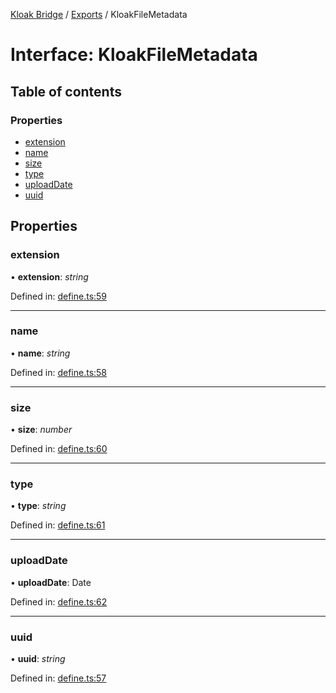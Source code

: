 [Kloak Bridge](../README.md) / [Exports](../modules.md) / KloakFileMetadata

# Interface: KloakFileMetadata

## Table of contents

### Properties

- [extension](kloakfilemetadata.md#extension)
- [name](kloakfilemetadata.md#name)
- [size](kloakfilemetadata.md#size)
- [type](kloakfilemetadata.md#type)
- [uploadDate](kloakfilemetadata.md#uploaddate)
- [uuid](kloakfilemetadata.md#uuid)

## Properties

### extension

• **extension**: *string*

Defined in: [define.ts:59](https://github.com/CoNET-project/kloak-bridge/blob/ba2af30/src/define.ts#L59)

___

### name

• **name**: *string*

Defined in: [define.ts:58](https://github.com/CoNET-project/kloak-bridge/blob/ba2af30/src/define.ts#L58)

___

### size

• **size**: *number*

Defined in: [define.ts:60](https://github.com/CoNET-project/kloak-bridge/blob/ba2af30/src/define.ts#L60)

___

### type

• **type**: *string*

Defined in: [define.ts:61](https://github.com/CoNET-project/kloak-bridge/blob/ba2af30/src/define.ts#L61)

___

### uploadDate

• **uploadDate**: Date

Defined in: [define.ts:62](https://github.com/CoNET-project/kloak-bridge/blob/ba2af30/src/define.ts#L62)

___

### uuid

• **uuid**: *string*

Defined in: [define.ts:57](https://github.com/CoNET-project/kloak-bridge/blob/ba2af30/src/define.ts#L57)
